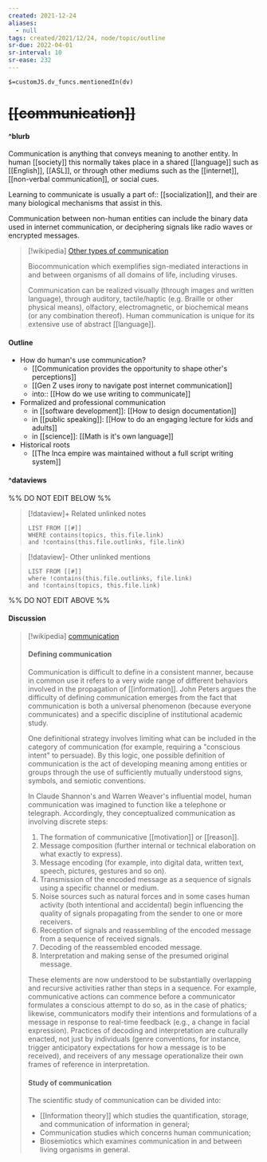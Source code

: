 ```yaml
---
created: 2021-12-24 
aliases:
  - null
tags: created/2021/12/24, node/topic/outline
sr-due: 2022-04-01
sr-interval: 10
sr-ease: 232
---
```

`$=customJS.dv_funcs.mentionedIn(dv)`

# <s class="topic-title">[[communication]]</s>

#### ^blurb

Communication is anything that conveys meaning to another entity.
In human [[society]] this normally takes place in a shared [[language]] such as [[English]], [[ASL]], or through other mediums such as the [[internet]], [[non-verbal communication]], or social cues.

Learning to communicate is usually a 
part of:: [[socialization]], and their are many biological mechanisms that assist in this.

Communication between non-human entities can include the binary data used in internet communication, or deciphering signals like radio waves or encrypted messages.

> [!wikipedia] [Other types of communication](https://en.wikipedia.org/wiki/Communication)
> 
> Biocommunication which exemplifies sign-mediated interactions in and between organisms of all domains of life, including viruses.
> 
> Communication can be realized visually (through images and written language), through auditory, tactile/haptic (e.g. Braille or other physical means), olfactory, electromagnetic, or biochemical means (or any combination thereof). Human communication is unique for its extensive use of abstract [[language]].
> 

#### Outline

- How do human's use communication?
	- [[Communication provides the opportunity to shape other's perceptions]]
	- [[Gen Z uses irony to navigate post internet communication]]
	- into:: [[How do we use writing to communicate]]
- Formalized and professional communication
	- in [[software development]]: [[How to design documentation]]
	- in [[public speaking]]: [[How to do an engaging lecture for kids and adults]]
	- in [[science]]: [[Math is it's own language]]
- Historical roots
	- [[The Inca empire was maintained without a full script writing system]]

#### ^dataviews

%% DO NOT EDIT BELOW %%
> [!dataview]+ Related unlinked notes
> ```dataview
> LIST FROM [[#]]
> WHERE contains(topics, this.file.link)
> and !contains(this.file.outlinks, file.link)
> ```
 
> [!dataview]- Other unlinked mentions
> ```dataview
> LIST FROM [[#]]
> where !contains(this.file.outlinks, file.link)
> and !contains(topics, this.file.link)
> ```

%% DO NOT EDIT ABOVE %%

#### Discussion

> [!wikipedia] [communication](https://en.wikipedia.org/wiki/Communication)
> #### Defining communication
> 
> Communication is difficult to define in a consistent manner, because in common use it refers to a very wide range of different behaviors involved in the propagation of [[information]]. John Peters argues the difficulty of defining communication emerges from the fact that communication is both a universal phenomenon (because everyone communicates) and a specific discipline of institutional academic study.
> 
> One definitional strategy involves limiting what can be included in the category of communication (for example, requiring a "conscious intent" to persuade). By this logic, one possible definition of communication is the act of developing meaning among entities or groups through the use of sufficiently mutually understood signs, symbols, and semiotic conventions.
> 
> In Claude Shannon's and Warren Weaver's influential model, human communication was imagined to function like a telephone or telegraph. Accordingly, they conceptualized communication as involving discrete steps:
> 1. The formation of communicative [[motivation]] or [[reason]].
> 3. Message composition (further internal or technical elaboration on what exactly to express).
> 5. Message encoding (for example, into digital data, written text, speech, pictures, gestures and so on).
> 7. Transmission of the encoded message as a sequence of signals using a specific channel or medium.
> 9. Noise sources such as natural forces and in some cases human activity (both intentional and accidental) begin influencing the quality of signals propagating from the sender to one or more receivers.
> 11. Reception of signals and reassembling of the encoded message from a sequence of received signals.
> 13. Decoding of the reassembled encoded message.
> 15. Interpretation and making sense of the presumed original message.
> 
> These elements are now understood to be substantially overlapping and recursive activities rather than steps in a sequence. For example, communicative actions can commence before a communicator formulates a conscious attempt to do so, as in the case of phatics; likewise, communicators modify their intentions and formulations of a message in response to real-time feedback (e.g., a change in facial expression). Practices of decoding and interpretation are culturally enacted, not just by individuals (genre conventions, for instance, trigger anticipatory expectations for how a message is to be received), and receivers of any message operationalize their own frames of reference in interpretation.
> 
> #### Study of communication
> 
> The scientific study of communication can be divided into:
> - [[Information theory]] which studies the quantification, storage, and communication of information in general;
> - Communication studies which concerns human communication;
> - Biosemiotics which examines communication in and between living organisms in general.
> 
>

